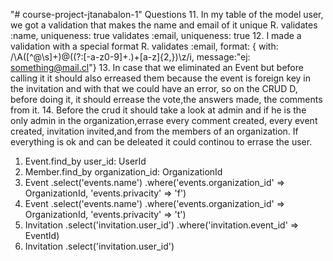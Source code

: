 "# course-project-jtanabalon-1" 
Questions
11. In my table of the model user, we got a validation that makes the name and email of it unique
R. validates :name, uniqueness: true
  validates :email, uniqueness: true
12. I made a validation with a special format
R.  validates :email, format: { with: /\A([^@\s]+)@((?:[-a-z0-9]+\.)+[a-z]{2,})\z/i,
                             message:"ej: something@mail.cl"}
13. In case that we eliminated an Event but before calling it it should also erreased them because the event is foreign key in the invitation and with that we could have an error, so on the CRUD D, before doing it, it should errease the vote,the answers made, the comments from it.
14. Before the crud it should take a  look at admin and if he is the only admin in the organization,errase every comment created, every event created, invitation invited,and from the members of an organization. If everything is ok and can be deleated it could continou to errase the user.
1. Event.find_by user_id: UserId
2. Member.find_by organization_id: OrganizationId
3. Event
        .select('events.name')
        .where('events.organization_id' => OrganizationId, 'events.privacity' => 'f')
4. Event
        .select('events.name')
        .where('events.organization_id' => OrganizationId, 'events.privacity' => 't')
5. Invitation
            .select('invitation.user_id')
            .where('invitation.event_id' => EventId)
6. Invitation
            .select('invitation.user_id')